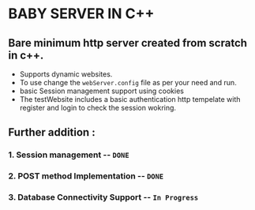 # BABY SERVER IN C++
## Bare minimum http server created from scratch in c++. 
- Supports dynamic websites.
- To use change the `webServer.config` file as per your need and run.
- basic Session management support using cookies 
- The testWebsite includes a basic authentication http tempelate with register and login to check the session wokring. 

## Further addition : 
### 1. Session management -- `DONE`
### 2. POST method Implementation -- `DONE`
### 3. Database Connectivity Support -- `In Progress`

